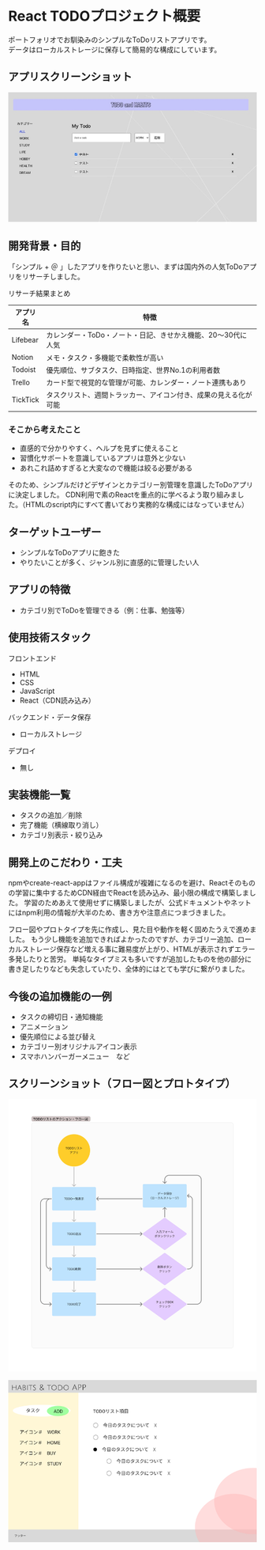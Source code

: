 # React TODOプロジェクト概要
ポートフォリオでお馴染みのシンプルなToDoリストアプリです。  
データはローカルストレージに保存して簡易的な構成にしています。

## アプリスクリーンショット

![スクリーンショットTOP](react-todo.jpg)


## 開発背景・目的
「シンプル + ＠ 」したアプリを作りたいと思い、まずは国内外の人気ToDoアプリをリサーチしました。

リサーチ結果まとめ

| アプリ名   | 特徴                                                                 |
|------------|----------------------------------------------------------------------|
| Lifebear   | カレンダー・ToDo・ノート・日記、きせかえ機能、20〜30代に人気         |
| Notion     | メモ・タスク・多機能で柔軟性が高い                                   |
| Todoist    | 優先順位、サブタスク、日時指定、世界No.1の利用者数                   |
| Trello     | カード型で視覚的な管理が可能、カレンダー・ノート連携もあり           |
| TickTick   | タスクリスト、週間トラッカー、アイコン付き、成果の見える化が可能     |


### そこから考えたこと
- 直感的で分かりやすく、ヘルプを見ずに使えること
- 習慣化サポートを意識しているアプリは意外と少ない
- あれこれ詰めすぎると大変なので機能は絞る必要がある

そのため、シンプルだけどデザインとカテゴリー別管理を意識したToDoアプリに決定しました。
CDN利用で素のReactを重点的に学べるよう取り組みました。（HTMLのscript内にすべて書いており実務的な構成にはなっていません）

## ターゲットユーザー
- シンプルなToDoアプリに飽きた
- やりたいことが多く、ジャンル別に直感的に管理したい人

## アプリの特徴
- カテゴリ別でToDoを管理できる（例：仕事、勉強等）

## 使用技術スタック

フロントエンド
- HTML
- CSS
- JavaScript
- React（CDN読み込み）

バックエンド・データ保存
- ローカルストレージ

デプロイ
- 無し


## 実装機能一覧
- タスクの追加／削除
- 完了機能（横線取り消し）
- カテゴリ別表示・絞り込み

## 開発上のこだわり・工夫
npmやcreate-react-appはファイル構成が複雑になるのを避け、Reactそのものの学習に集中するためCDN経由でReactを読み込み、最小限の構成で構築しました。
学習のためあえて使用せずに構築しましたが、公式ドキュメントやネットにはnpm利用の情報が大半のため、書き方や注意点につまづきました。

フロー図やプロトタイプを先に作成し、見た目や動作を軽く固めたうえで進めました。
もう少し機能を追加できればよかったのですが、カテゴリー追加、ローカルストレージ保存など増える事に難易度が上がり、HTMLが表示されずエラー多発したりと苦労。
単純なタイプミスも多いですが追加したものを他の部分に書き足したりなども失念していたり、全体的にはとても学びに繋がりました。

## 今後の追加機能の一例
- タスクの締切日・通知機能
- アニメーション
- 優先順位による並び替え
- カテゴリー別オリジナルアイコン表示
- スマホハンバーガーメニュー　など

## スクリーンショット（フロー図とプロトタイプ）

![フロー図](todo_flowpic.jpg)

![プロトタイプ](figma-prototype.png)

